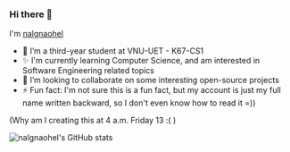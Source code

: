 ### Hi there 👋

I'm [nalgnaohel](https://github.com/nalgnaohel)

- 🌱 I’m a third-year student at VNU-UET - K67-CS1
- ✨ I'm currently learning Computer Science, and am interested in Software Engineering related topics
- 👯 I’m looking to collaborate on some interesting open-source projects
- ⚡ Fun fact: I'm not sure this is a fun fact, but my account is just my full name written backward, so I don't even know how to read it =))

(Why am I creating this at 4 a.m. Friday 13 :( )

![nalgnaohel's GitHub stats](https://github-readme-stats.vercel.app/api?username=nalgnaohel&show_icons=true&theme=radical)
<!--
**nalgnaohel/nalgnaohel** is a ✨ _special_ ✨ repository because its `README.md` (this file) appears on your GitHub profile.
-->
